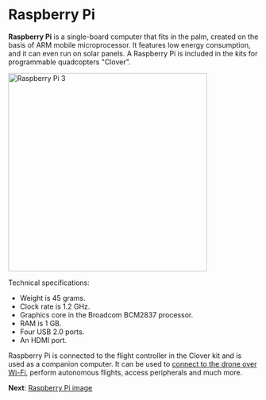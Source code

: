 Raspberry Pi
============

**Raspberry Pi** is a single-board computer that fits in the palm, created on the basis of ARM mobile microprocessor. It features low energy consumption, and it can even run on solar panels. A Raspberry Pi is included in the kits for programmable quadcopters "Clover".

<img src="../assets/raspberry.png" class="center zoom" alt="Raspberry Pi 3" width="400">

Technical specifications:

* Weight is 45 grams.
* Clock rate is 1.2 GHz.
* Graphics core in the Broadcom BCM2837 processor.
* RAM is 1 GB.
* Four USB 2.0 ports.
* An HDMI port.

Raspberry Pi is connected to the flight controller in the Clover kit and is used as a companion computer. It can be used to [connect to the drone over Wi-Fi](wifi.md), perform autonomous flights, access peripherals and much more.

**Next**: [Raspberry Pi image](image.md)
